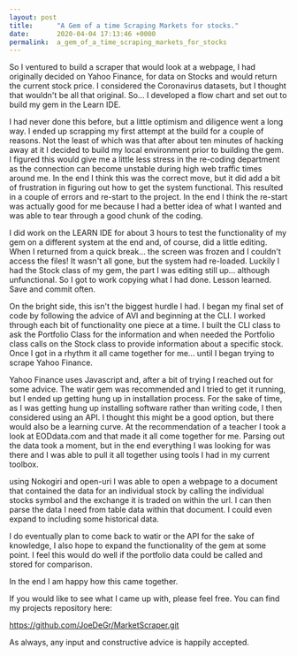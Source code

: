 ```yaml
---
layout: post
title:      "A Gem of a time Scraping Markets for stocks."
date:       2020-04-04 17:13:46 +0000
permalink:  a_gem_of_a_time_scraping_markets_for_stocks
---
```



So I ventured to build a scraper that would look at a webpage, I had originally decided on Yahoo Finance, for data on Stocks and would return the current stock price. I considered the Coronavirus datasets, but I thought that wouldn't be all that original. So... I developed a flow chart and set out to build my gem in the Learn IDE. 

I had never done this before, but a little optimism and diligence went a long way. I ended up scrapping my first attempt at the build for a couple of reasons. Not the least of which was that after about ten minutes of hacking away at it I decided to build my local environment prior to building the gem. I figured this would give me a little less stress in the re-coding department as the connection can become unstable during high web traffic times around me. In the end I think this was the correct move, but it did add a bit of frustration in figuring out how to get the system functional. This resulted in a couple of errors and re-start to the project. In the end I think the re-start was actually good for me because I had a better idea of what I wanted and was able to tear through a good chunk of the coding. 

I did work on the LEARN IDE for about 3 hours to test the functionality of my gem on a different system at the end and, of course, did a little editing. When I returned from a quick break... the screen was frozen and I couldn't access the files! It wasn't all gone, but the system had re-loaded. Luckily I had the Stock class of my gem, the part I was editing still up... although unfunctional. So I got to work copying what I had done. Lesson learned. Save and commit often. 

On the bright side, this isn't the biggest hurdle I had. I began my final set of code by following the advice of AVI and beginning at the CLI. I worked through each bit of functionality one piece at a time. I built the CLI class to ask the Portfolio Class for the information and when needed the Portfolio class calls on the Stock class to provide information about a specific stock. Once I got in a rhythm it all came together for me... until I began trying to scrape Yahoo Finance. 

Yahoo Finance uses Javascript and, after a bit of trying I reached out for some advice. The watir gem was recommended and I tried to get it running, but I ended up getting hung up in installation process. For the sake of time, as I was getting hung up installing software rather than writing code, I then considered using an API. I thought this might be a good option, but there would also be a learning curve.  At the recommendation of a teacher I took a look at EODdata.com and that made it all come together for me. Parsing out the data took a moment, but in the end everything I was looking for was there and I was able to pull it all together using tools I had in my current toolbox. 

using Nokogiri and open-uri I was able to open a webpage to a document that contained the data for an individual stock by calling the individual stocks symbol and the exchange it is traded on within the url. I can then parse the data I need from table data within that document. I could even expand to including some historical data.

I do eventually plan to come back to watir or the API for the sake of knowledge, I also hope to expand the functionality of the gem at some point. I feel this would do well if the portfolio data could be called and stored for comparison.

In the end I am happy how this came together. 

If you would like to see what I came up with, please feel free. You can find my projects repository  here: 

https://github.com/JoeDeGr/MarketScraper.git

As always, any input and constructive advice is happily accepted.  


